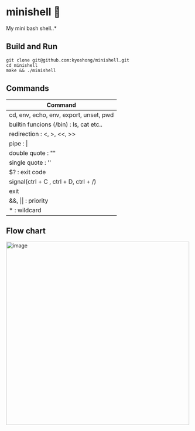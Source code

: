 # minishell 🐚

My mini bash shell..*

## Build and Run

```
git clone git@github.com:kyoshong/minishell.git
cd minishell
make && ./minishell
```

## Commands

| Command |
|---|
| cd, env, echo, env, export, unset, pwd |
| builtin funcions (/bin) :  ls, cat etc.. |
| redirection : <, >, <<, >> |
| pipe : \| |
| double quote : "" |
| single quote : '' |
| $? : exit code |
| signal(ctrl + C , ctrl + D, ctrl + /) |
| exit |
| &&, \|\| : priority |
| * : wildcard |
  

## Flow chart
<img width="500" alt="image" src="https://user-images.githubusercontent.com/45951630/146564355-d301cb11-b123-4992-bba9-951deb60effc.png">
